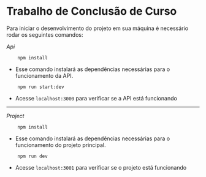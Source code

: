 # Trabalho de Conclusão de Curso

Para iniciar o desenvolvimento do projeto em sua máquina é necessário rodar os seguintes comandos:

*Api*

```
    npm install
```

- Esse comando instalará as dependências necessárias para o funcionamento da API.

```
    npm run start:dev
```

- Acesse `localhost:3000` para verificar se a API está funcionando

<hr>

*Project*

```
    npm install
```

- Esse comando instalará as dependências necessárias para o funcionamento do projeto principal.

```
    npm run dev
```

- Acesse `localhost:3001` para verificar se o projeto está funcionando
